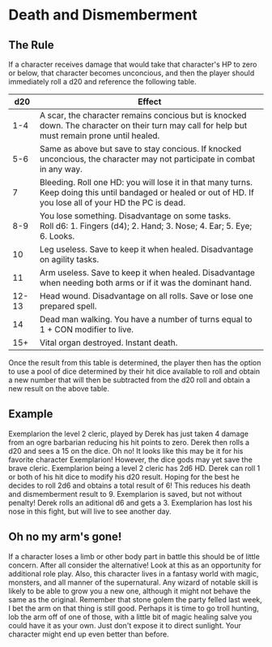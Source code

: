 # Death and Dismemberment

## The Rule

If a character receives damage that would take that character's HP to zero or below, that character becomes unconcious, and then the player should immediately roll a d20 and reference the following table.

| d20   | Effect                                                                                                                                        |
| ----- | --------------------------------------------------------------------------------------------------------------------------------------------- |
| 1-4   | A scar, the character remains concious but is knocked down. The character on their turn may call for help but must remain prone until healed. |
| 5-6   | Same as above but save to stay concious. If knocked unconcious, the character may not participate in combat in any way.                       |
| 7     | Bleeding. Roll one HD: you will lose it in that many turns. Keep doing this until bandaged or healed or out of HD. If you lose all of your HD the PC is dead.                            |
| 8-9   | You lose something. Disadvantage on some tasks.<br/>Roll d6: 1. Fingers (d4); 2. Hand; 3. Nose; 4. Ear; 5. Eye; 6. Looks.                     |
| 10    | Leg useless. Save to keep it when healed. Disadvantage on agility tasks.                                                                      |
| 11    | Arm useless. Save to keep it when healed. Disadvantage when needing both arms or if it was the dominant hand.                                 |
| 12-13 | Head wound. Disadvantage on all rolls. Save or lose one prepared spell.                                                                       |
| 14    | Dead man walking. You have a number of turns equal to 1 + CON modifier to live.                                                               |
| 15+   | Vital organ destroyed. Instant death.                                                                                                         |

Once the result from this table is determined, the player then has the option to use a pool of dice determined by their hit dice available to roll and obtain a new number that will then be subtracted from the d20 roll and obtain a new result on the above table.

## Example

Exemplarion the level 2 cleric, played by Derek has just taken 4 damage from an ogre barbarian reducing his hit points to zero. Derek then rolls a d20 and sees a 15 on the dice. Oh no! It looks like this may be it for his favorite character Exemplarion! However, the dice gods may yet save the brave cleric. Exemplarion being a level 2 cleric has 2d6 HD. Derek can roll 1 or both of his hit dice to modify his d20 result. Hoping for the best he decides to roll 2d6 and obtains a total result of 6! This reduces his death and dismemberment result to 9. Exemplarion is saved, but not without penalty! Derek rolls an aditional d6 and gets a 3. Exemplarion has lost his nose in this fight, but will live to see another day.

## Oh no my arm's gone!

If a character loses a limb or other body part in battle this should be of little concern. After all consider the alternative! Look at this as an opportunity for additional role play. Also, this character lives in a fantasy world with magic, monsters, and all manner of the supernatural. Any wizard of notable skill is likely to be able to grow you a new one, although it might not behave the same as the original. Remember that stone golem the party felled last week, I bet the arm on that thing is still good. Perhaps it is time to go troll hunting, lob the arm off of one of those, with a little bit of magic healing salve you could have it as your own. Just don't expose it to direct sunlight. Your character might end up even better than before.
